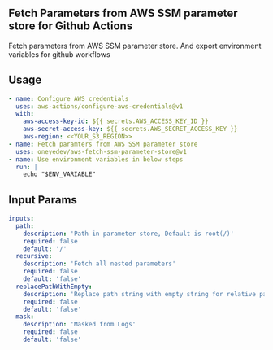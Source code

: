 ## Fetch Parameters from AWS SSM parameter store for Github Actions

Fetch parameters from AWS SSM parameter store. And export environment variables for github workflows

## Usage

```yaml
- name: Configure AWS credentials
  uses: aws-actions/configure-aws-credentials@v1
  with:
    aws-access-key-id: ${{ secrets.AWS_ACCESS_KEY_ID }}
    aws-secret-access-key: ${{ secrets.AWS_SECRET_ACCESS_KEY }}
    aws-region: <<YOUR_S3_REGION>>
- name: Fetch paramters from AWS SSM parameter store
  uses: oneyedev/aws-fetch-ssm-parameter-store@v1
- name: Use environment variables in below steps
  run: |
    echo "$ENV_VARIABLE"
```

## Input Params

```yml
inputs:
  path:
    description: 'Path in parameter store, Default is root(/)'
    required: false
    default: '/'
  recursive:
    description: 'Fetch all nested parameters'
    required: false
    default: 'false'
  replacePathWithEmpty:
    description: 'Replace path string with empty string for relative path usage'
    required: false
    default: 'false'
  mask:
    description: 'Masked from Logs'
    required: false
    default: 'false'
```
